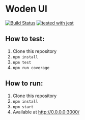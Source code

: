 # Woden UI

[![Build Status](https://travis-ci.com/482solutions/woden-ui.svg?token=4rsqzqXw7ZTfg4fDzTv7&branch=master)](https://travis-ci.com/482solutions/woden-ui)
[![tested with jest](https://img.shields.io/badge/tested_with-jest-99424f.svg)](https://github.com/facebook/jest)

## How to test:
1. Clone this repository
2. `npm install`
3. `npm test`
4. `npm run coverage`
## How to run:
1. Clone this repository
2. `npm install`
3. `npm start`
4. Available at http://0.0.0.0:3000/
